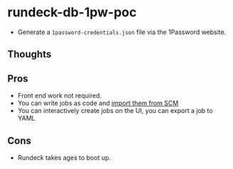 # rundeck-db-1pw-poc

- Generate a `1password-credentials.json` file via the 1Password website.



## Thoughts

## Pros

- Front end work not required.
- You can write jobs as code and [import them from SCM](https://docs.rundeck.com/docs/learning/howto/how2scm.html#importing-jobs)
- You can interactively create jobs on the UI, you can export a job to YAML


## Cons

- Rundeck takes ages to boot up.


